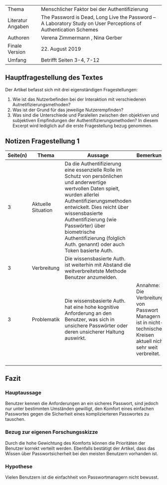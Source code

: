
|  |  |
| --- | --------- |
| Thema | Menschlicher Faktor bei der Authentifizierung |
| Literatur Angaben |  The Password is Dead, Long Live the Password – A Laboratory Study on User Perceptions of Authentication Schemes |
| Authoren | Verena Zimmermann , Nina Gerber |
| Finale Version | 22. August 2019 |
| Umfang | Betrifft Seiten 3-4, 7-12 |

## Hauptfragestellung des Textes

Der Artikel befasst sich mit drei eigenständigen Fragestellungen:

1) Wie ist das Nutzerbefinden bei der Interaktion mit verschiedenen Autnetifizierungsmethoden?
2) Was ist der Grund für das jeweilige Nutzerempfinden?
3) Was sind die Unterschiede und Paralellen zwischen den objektiven und subjektiven Empfindungen der Authentifizierungsmethoden?
In diesem Excerpt wird lediglich auf die erste Fragestellung bezug genommen.

## Notizen Fragestellung 1

| Seite(n) | Thema | Aussage | Bemerkung |
| - | -- | ---- | ---- |
| 3 | Aktuelle Situation | Da die Authentifizierung eine essenzielle Rolle im Schutz von persönlichen und anderwertige wertvollen Daten spielt, wurden allerlei Authentifizierungsmethoden entwickelt. Dies reicht über wissensbasierte Authentifizierung (wie Passwörter) über biometrische Authentifizierung (folglich Auth. genannt) oder auch Token basierte Auth. |  |
| 3 | Verbreitung | Die wissensbasierte Auth. ist weiterhin mit Abstand die weitverbreitetste Methode Benutzer anzumelden. |  |
| 3 | Problematik | Die wissensbasierte Auth. hat eine hohe kognitive Anforderung an den Benutzer, was sich in unsichere Passwörter oder deren unsicherer Haltung auswirkt. | Annahme: Die Verbreitung von Passwort Managern ist in nicht-technischen Kreisen aktuell nicht sehr weit verbreitet. |
|  |  |  |  |
|  |  |  |  |
|  |  |  |  |
|  |  |  |  |


## Fazit

### Hauptaussage
Benutzer kennen die Anforderungen an ein sicheres Passwort, sind jedoch nur unter bestimmten Umständen gewilligt, den Komfort eines einfachen Passwortes gegen die Sicherheit eines komplizierteren Passwortes zu tauschen.

### Bezug zur eigenen Forschungsskizze
Durch die hohe Gewichtung des Komforts können die Prioritäten der Benutzer korrekt verteilt werden. Ebenfalls bestätigt der Artikel, dass das Wissen über Passwortsicherheit bei den meisten Benutzern vorhanden ist.

### Hypothese
Vielen Benutzern ist die einfachheit von Passwortmanagern nicht bewusst.